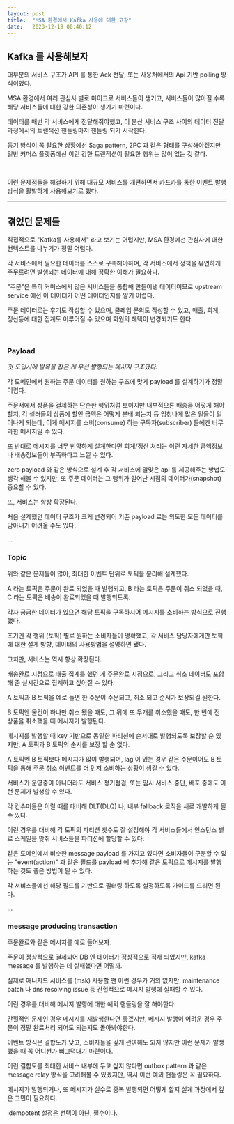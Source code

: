 ```yaml
---
layout: post
title:  "MSA 환경에서 Kafka 사용에 대한 고찰"
date:   2023-12-19 00:40:12
---
```


## Kafka 를 사용해보자

대부분의 서비스 구조가 API 를 통한 Ack 전달, 또는 사용처에서의 Api 기반 polling 방식이었다.

MSA 환경에서 여러 관심사 별로 마이크로 서비스들이 생기고, 서비스들이 많아질 수록 해당 서비스들에 대한 강한 의존성이 생기기 마련이다.

데이터를 매번 각 서비스에게 전달해줘야했고, 이 분산 서비스 구조 사이의 데이터 전달 과정에서의 트랜잭션 핸들링마저 핸들링 되기 시작한다.

동기 방식이 꼭 필요한 상황에선 Saga pattern, 2PC 과 같은 형태를 구성해야겠지만 일반 커머스 플랫폼에선 이런 강한 트랜잭션이 필요한 행위는 많이 없는 것 같다. 

<br>

이런 문제점들을 해결하기 위해 대규모 서비스를 개편하면서 카프카를 통한 이벤트 발행 방식을 활발하게 사용해보기로 했다.

---

## 겪었던 문제들

직접적으로 "Kafka를 사용해서" 라고 보기는 어렵지만, MSA 환경에선 관심사에 대한 컨텍스트를 나누기가 정말 어렵다.

각 서비스에서 필요한 데이터를 스스로 구축해야하며, 각 서비스에서 정책을 유연하게 주무르려면 발행되는 데이터에 대해 정확한 이해가 필요하다.

"주문"은 특히 커머스에서 많은 서비스들을 통합해 만들어낸 데이터이므로 upstream service 에선 이 데이터가 어떤 데이터인지를 알기 어렵다.

주문 데이터로는 후기도 작성할 수 있으며, 클레임 문의도 작성할 수 있고, 매출, 회계, 정산등에 대한 집계도 이루어질 수 있으며 회원의 혜택이 변경되기도 한다.

<br>

### Payload

*첫 도입시에 발목을 잡은 게 우선 발행되는 메시지 구조였다.*

각 도메인에서 원하는 주문 데이터를 원하는 구조에 맞게 payload 를 설계하기가 정말 어렵다.

주문서에서 상품을 결제하는 단순한 행위처럼 보이지만 내부적으론 배송을 어떻게 해야할지, 각 셀러들의 상품에 할인 금액은 어떻게 분배 되는지 등 엄청나게 많은 일들이 일어나게 되는데, 이게 메시지를 소비(consume) 하는 구독자(subscriber) 들에겐 너무 과한 메시지일 수 있다.

또 반대로 메시지를 너무 빈약하게 설계한다면 회계/정산 처리는 이런 자세한 금액정보나 배송정보들이 부족하다고 느낄 수 있다.

zero payload 와 같은 방식으로 설계 후 각 서비스에 알맞은 api 를 제공해주는 방법도 생각 해볼 수 있지만, 또 주문 데이터는 그 행위가 일어난 시점의 데이터가(snapshot) 중요할 수 있다.

또, 서비스는 항상 확장된다.

처음 설계했던 데이터 구조가 크게 변경되어 기존 payload 로는 의도한 모든 데이터를 담아내기 어려울 수도 있다.

...
<br>

### Topic

위와 같은 문제들이 많아, 최대한 이벤트 단위로 토픽을 분리해 설계했다.

A 라는 토픽은 주문이 완료 되었을 때 발행되고, B 라는 토픽은 주문이 취소 되었을 때, C 라는 토픽은 배송이 완료되었을 때 발행되도록.

각자 궁금한 데이터가 있으면 해당 토픽을 구독하시어 메시지를 소비하는 방식으로 진행했다.

초기엔 각 행위 (토픽) 별로 원하는 소비자들이 명확했고, 각 서비스 담당자에게만 토픽에 대한 설계 방향, 데이터의 사용방법을 설명하면 됐다.

그치만, 서비스는 역시 항상 확장된다.

배송완료 시점으로 매출 집계를 했던 게 주문완료 시점으로, 그리고 취소 데이터도 포함해 준 실시간으로 집계하고 싶어질 수 있다.

A 토픽과 B 토픽을 예로 들면 한 주문이 주문되고, 취소 되고 순서가 보장되길 원한다.

B 토픽엔 물건이 하나만 취소 됐을 때도, 그 뒤에 또 두개를 취소했을 때도, 한 번에 전 상품을 취소했을 때 메시지가 발행된다.

메시지를 발행할 때 key 기반으로 동일한 파티션에 순서대로 발행되도록 보장할 순 있지만, A 토픽과 B 토픽의 순서를 보장 할 순 없다.

A 토픽엔 B 토픽보다 메시지가 많이 발행되며, lag 이 있는 경우 같은 주문이어도 B 토픽을 통해 주문 취소 이벤트를 더 먼저 소비하는 상황이 생길 수 있다.

서비스가 운영중이 아니더라도 서비스 정기점검, 또는 임시 서비스 중단, 배포 중에도 이런 문제가 발생할 수 있다. 

각 컨슈머들은 이럴 때를 대비해 DLT(DLQ) 나, 내부 fallback 로직을 새로 개발하게 될 수 있다.

이런 경우를 대비해 각 토픽의 파티션 갯수도 잘 설정해야 각 서비스들에서 인스턴스 별로 스케일을 맞춰 서비스들을 파티션에 할당할 수 있다. 

같은 도메인에서 비슷한 message payload 를 가지고 있다면 소비자들이 구분할 수 있는 "event(action)" 과 같은 필드를 payload 에 추가해 같은 토픽으로 메시지를 발행하는 것도 좋은 방법이 될 수 있다.

각 서비스들에선 해당 필드를 기반으로 필터링 하도록 설정하도록 가이드를 드리면 된다.

...
<br>

### message producing transaction

주문완료와 같은 메시지를 예로 들어보자.

주문이 정상적으로 결제되어 DB 엔 데이터가 정상적으로 적재 되었지만, kafka message 를 발행하는 데 실패했다면 어떨까.

실제로 매니지드 서비스를 (msk) 사용할 땐 이런 경우가 거의 없지만, maintenance patch 나 dns resolving issue 등 간헐적으로 메시지 발행에 실패할 수 있다.

이런 경우를 대비해 메시지 발행에 대한 예외 핸들링을 잘 해야한다.

간헐적인 문제인 경우 메시지를 재발행한다면 좋겠지만, 메시지 발행이 어려운 경우 주문이 정말 완료처리 되어도 되는지도 돌아봐야한다.

이벤트 방식은 결합도가 낮고, 소비자들을 깊게 관여해도 되지 않지만 이런 문제가 발생했을 때 꼭 어디선가 삐그덕대기 마련이다.

이런 결합도를 최대한 서비스 내부에 두고 싶지 않다면 outbox pattern 과 같은 message relay 방식을 고려해볼 수 있겠지만, 역시 이런 예외 핸들링은 꼭 필요하다.

메시지가 발행되거나, 또 메시지가 실수로 중복 발행되면 어떻게 할지 설계 과정에서 깊은 고민이 필요하다.

idempotent 설정은 선택이 아닌, 필수이다.
